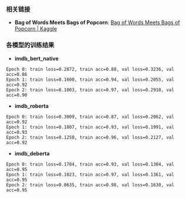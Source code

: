 ### 相关链接

- **Bag of Words  Meets Bags of Popcorn**: [Bag of Words Meets Bags of Popcorn | Kaggle](https://www.kaggle.com/c/word2vec-nlp-tutorial/overview/part-2-word-vectors)

### 各模型的训练结果
- **imdb_bert_native**
```
Epoch 0: train loss=0.2872, train acc=0.88, val loss=0.3236, val acc=0.86
Epoch 1: train loss=0.1600, train acc=0.94, val loss=0.2055, val acc=0.92
Epoch 2: train loss=0.1003, train acc=0.97, val loss=0.2910, val acc=0.90
```

- **imdb_roberta**
```
Epoch 0: train loss=0.3009, train acc=0.87, val loss=0.2062, val acc=0.92
Epoch 1: train loss=0.1807, train acc=0.93, val loss=0.1991, val acc=0.93
Epoch 2: train loss=0.1250, train acc=0.96, val loss=0.2127, val acc=0.92
```

- **imdb_deberta**
```
Epoch 0: train loss=0.1784, train acc=0.93, val loss=0.1304, val acc=0.95
Epoch 1: train loss=0.1023, train acc=0.97, val loss=0.1361, val acc=0.95
Epoch 2: train loss=0.0635, train acc=0.98, val loss=0.1630, val acc=0.95
```